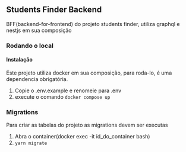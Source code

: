 ## Students Finder Backend
BFF(backend-for-frontend) do projeto students finder, utiliza graphql e nestjs em sua composição

### Rodando o local

  #### Instalação
  Este projeto utiliza docker em sua composição, para roda-lo, é uma dependencia obrigatória.

  1. Copie o .env.example e renomeie para .env
  2. execute o comando ```docker compose up```


  ### Migrations
  Para criar as tabelas do projeto as migrations devem ser executas
  1. Abra o container(docker exec -it id_do_container bash)
  2. ``` yarn migrate ``` 